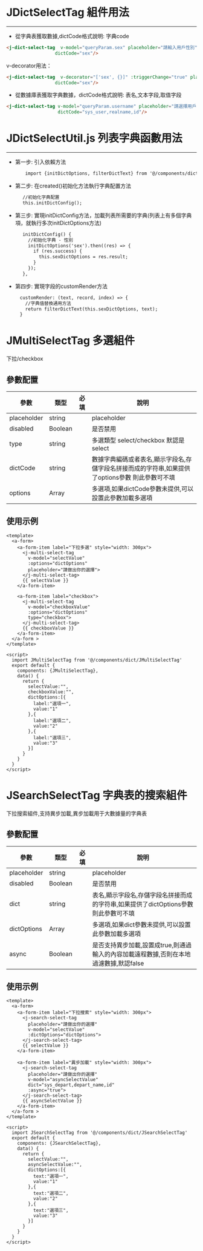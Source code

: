 # JDictSelectTag 組件用法
----
- 從字典表獲取數據,dictCode格式說明: 字典code
```html
<j-dict-select-tag  v-model="queryParam.sex" placeholder="請輸入用戶性別"
                  dictCode="sex"/>
```

v-decorator用法：
```html
<j-dict-select-tag  v-decorator="['sex', {}]" :triggerChange="true" placeholder="請輸入用戶性別"
                  dictCode="sex"/>
```

- 從數據庫表獲取字典數據，dictCode格式說明: 表名,文本字段,取值字段
```html
<j-dict-select-tag v-model="queryParam.username" placeholder="請選擇用戶名稱" 
                   dictCode="sys_user,realname,id"/>
```



# JDictSelectUtil.js 列表字典函數用法
----

- 第一步: 引入依賴方法
```html
       import {initDictOptions, filterDictText} from '@/components/dict/JDictSelectUtil'
```

- 第二步: 在created()初始化方法執行字典配置方法
```html
      //初始化字典配置
      this.initDictConfig();
```
      
- 第三步: 實現initDictConfig方法，加載列表所需要的字典(列表上有多個字典項，就執行多次initDictOptions方法)
      
```html
      initDictConfig() {
        //初始化字典 - 性別
        initDictOptions('sex').then((res) => {
          if (res.success) {
            this.sexDictOptions = res.result;
          }
        });
      },
```
      
- 第四步: 實現字段的customRender方法
```html
     customRender: (text, record, index) => {
       //字典值替換通用方法
       return filterDictText(this.sexDictOptions, text);
     }
```


# JMultiSelectTag 多選組件
下拉/checkbox

## 參數配置
| 參數           | 類型   | 必填 |說明|
|--------------|---------|----|---------|
| placeholder      |string   | | placeholder |
| disabled      |Boolean   | | 是否禁用 |
| type      |string   | | 多選類型 select/checkbox 默認是select |
| dictCode      |string   | | 數據字典編碼或者表名,顯示字段名,存儲字段名拼接而成的字符串,如果提供了options參數 則此參數可不填|
| options      |Array   | | 多選項,如果dictCode參數未提供,可以設置此參數加載多選項 |

使用示例
----
```vue
<template>
  <a-form>
    <a-form-item label="下拉多選" style="width: 300px">
      <j-multi-select-tag
        v-model="selectValue"
        :options="dictOptions"
        placeholder="請做出你的選擇">
      </j-multi-select-tag>
      {{ selectValue }}
    </a-form-item>

    <a-form-item label="checkbox">
      <j-multi-select-tag
        v-model="checkboxValue"
        :options="dictOptions"
        type="checkbox">
      </j-multi-select-tag>
      {{ checkboxValue }}
    </a-form-item>
  </a-form >
</template>

<script>
  import JMultiSelectTag from '@/components/dict/JMultiSelectTag'
  export default {
    components: {JMultiSelectTag},
    data() {
      return {
        selectValue:"",
        checkboxValue:"",
        dictOptions:[{
          label:"選項一",
          value:"1"
        },{
          label:"選項二",
          value:"2"
        },{
          label:"選項三",
          value:"3"
        }]
      }
    }
  }
</script>
```

# JSearchSelectTag 字典表的搜索組件
下拉搜索組件,支持異步加載,異步加載用于大數據量的字典表

## 參數配置
| 參數           | 類型   | 必填 |說明|
|--------------|---------|----|---------|
| placeholder      |string   | | placeholder |
| disabled      |Boolean   | | 是否禁用 |
| dict      |string   | | 表名,顯示字段名,存儲字段名拼接而成的字符串,如果提供了dictOptions參數 則此參數可不填|
| dictOptions      |Array   | | 多選項,如果dict參數未提供,可以設置此參數加載多選項 |
| async      |Boolean   | | 是否支持異步加載,設置成true,則通過輸入的內容加載遠程數據,否則在本地過濾數據,默認false|

使用示例
----
```vue
<template>
  <a-form>
    <a-form-item label="下拉搜索" style="width: 300px">
      <j-search-select-tag
        placeholder="請做出你的選擇"
        v-model="selectValue"
        :dictOptions="dictOptions">
      </j-search-select-tag>
      {{ selectValue }}
    </a-form-item>

    <a-form-item label="異步加載" style="width: 300px">
      <j-search-select-tag
        placeholder="請做出你的選擇"
        v-model="asyncSelectValue"
        dict="sys_depart,depart_name,id"
        :async="true">
      </j-search-select-tag>
      {{ asyncSelectValue }}
    </a-form-item>
  </a-form >
</template>

<script>
  import JSearchSelectTag from '@/components/dict/JSearchSelectTag'
  export default {
    components: {JSearchSelectTag},
    data() {
      return {
        selectValue:"",
        asyncSelectValue:"",
        dictOptions:[{
          text:"選項一",
          value:"1"
        },{
          text:"選項二",
          value:"2"
        },{
          text:"選項三",
          value:"3"
        }]
      }
    }
  }
</script>
```

